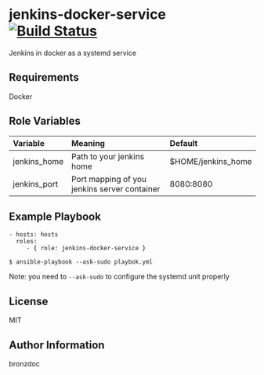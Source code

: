 jenkins-docker-service [![Build Status](https://travis-ci.org/bronzdoc/jenkins-docker-service.svg?branch=master)](https://travis-ci.org/bronzdoc/jenkins-docker-service)
=========

Jenkins in docker as a systemd service

Requirements
------------

Docker

Role Variables
--------------

| Variable | Meaning        | Default   |
|:-------|:-----------------|:-----------
| jenkins_home     | Path to your jenkins home | $HOME/jenkins_home
| jenkins_port     | Port mapping of you jenkins server container | 8080:8080


Example Playbook
----------------

    - hosts: hosts
      roles:
         - { role: jenkins-docker-service }

```
$ ansible-playbook --ask-sudo playbok.yml
```

Note: you need to `--ask-sudo` to configure the systemd unit properly

License
-------

MIT

Author Information
------------------

bronzdoc


